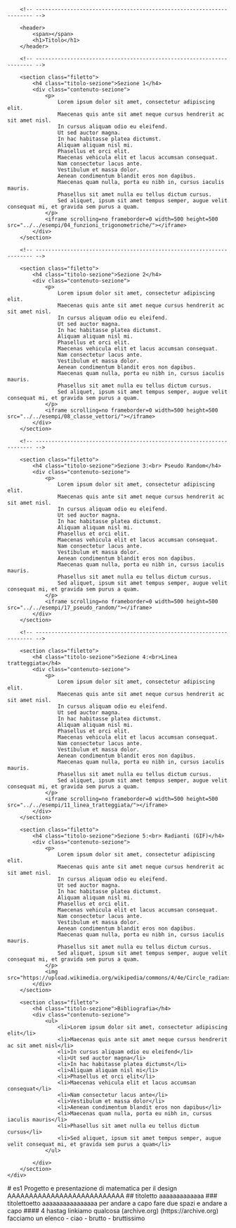 <!DOCTYPE html>
<html>
<head>
	<meta charset="utf-8">
	<title>Titolo Pagina</title>
	<meta name="author"      content="Nome Cognome">
	<meta name="description" content="Titolo Pagina: descrizione">
	<meta name="viewport"    content="width=device-width, initial-scale=1">
	<link rel="icon"         href="./icons/icon_32.png"  type="image/png">
	<link rel="icon"         href="./icons/icon_256.png" type="image/png">
	<link rel="manifest"     href="./manifest.json">
	<link rel="stylesheet"   href="./assets/css/main.css">
</head>
<body>
	<div class="contenitore">

		<!-- --------------------------------------------------------------------- -->

		<header>
			<span></span>
			<h1>Titolo</h1>
		</header>

		<!-- --------------------------------------------------------------------- -->

		<section class="filetto">
			<h4 class="titolo-sezione">Sezione 1</h4>
			<div class="contenuto-sezione">
				<p>
					Lorem ipsum dolor sit amet, consectetur adipiscing elit.
					Maecenas quis ante sit amet neque cursus hendrerit ac sit amet nisl.
					In cursus aliquam odio eu eleifend.
					Ut sed auctor magna.
					In hac habitasse platea dictumst.
					Aliquam aliquam nisl mi.
					Phasellus et orci elit.
					Maecenas vehicula elit et lacus accumsan consequat.
					Nam consectetur lacus ante.
					Vestibulum et massa dolor.
					Aenean condimentum blandit eros non dapibus.
					Maecenas quam nulla, porta eu nibh in, cursus iaculis mauris.
					Phasellus sit amet nulla eu tellus dictum cursus.
					Sed aliquet, ipsum sit amet tempus semper, augue velit consequat mi, et gravida sem purus a quam.
				</p>
				<iframe scrolling=no frameborder=0 width=500 height=500 src="../../esempi/04_funzioni_trigonometriche/"></iframe>
			</div>
		</section>

		<!-- --------------------------------------------------------------------- -->

		<section class="filetto">
			<h4 class="titolo-sezione">Sezione 2</h4>
			<div class="contenuto-sezione">
				<p>
					Lorem ipsum dolor sit amet, consectetur adipiscing elit.
					Maecenas quis ante sit amet neque cursus hendrerit ac sit amet nisl.
					In cursus aliquam odio eu eleifend.
					Ut sed auctor magna.
					In hac habitasse platea dictumst.
					Aliquam aliquam nisl mi.
					Phasellus et orci elit.
					Maecenas vehicula elit et lacus accumsan consequat.
					Nam consectetur lacus ante.
					Vestibulum et massa dolor.
					Aenean condimentum blandit eros non dapibus.
					Maecenas quam nulla, porta eu nibh in, cursus iaculis mauris.
					Phasellus sit amet nulla eu tellus dictum cursus.
					Sed aliquet, ipsum sit amet tempus semper, augue velit consequat mi, et gravida sem purus a quam.
				</p>
				<iframe scrolling=no frameborder=0 width=500 height=500 src="../../esempi/08_classe_vettori/"></iframe>
			</div>
		</section>

		<!-- --------------------------------------------------------------------- -->

		<section class="filetto">
			<h4 class="titolo-sezione">Sezione 3:<br> Pseudo Random</h4>
			<div class="contenuto-sezione">
				<p>
					Lorem ipsum dolor sit amet, consectetur adipiscing elit.
					Maecenas quis ante sit amet neque cursus hendrerit ac sit amet nisl.
					In cursus aliquam odio eu eleifend.
					Ut sed auctor magna.
					In hac habitasse platea dictumst.
					Aliquam aliquam nisl mi.
					Phasellus et orci elit.
					Maecenas vehicula elit et lacus accumsan consequat.
					Nam consectetur lacus ante.
					Vestibulum et massa dolor.
					Aenean condimentum blandit eros non dapibus.
					Maecenas quam nulla, porta eu nibh in, cursus iaculis mauris.
					Phasellus sit amet nulla eu tellus dictum cursus.
					Sed aliquet, ipsum sit amet tempus semper, augue velit consequat mi, et gravida sem purus a quam.
				</p>
				<iframe scrolling=no frameborder=0 width=500 height=500 src="../../esempi/17_pseudo_random/"></iframe>
			</div>
		</section>

		<!-- --------------------------------------------------------------------- -->

		<section class="filetto">
			<h4 class="titolo-sezione">Sezione 4:<br>Linea tratteggiata</h4>
			<div class="contenuto-sezione">
				<p>
					Lorem ipsum dolor sit amet, consectetur adipiscing elit.
					Maecenas quis ante sit amet neque cursus hendrerit ac sit amet nisl.
					In cursus aliquam odio eu eleifend.
					Ut sed auctor magna.
					In hac habitasse platea dictumst.
					Aliquam aliquam nisl mi.
					Phasellus et orci elit.
					Maecenas vehicula elit et lacus accumsan consequat.
					Nam consectetur lacus ante.
					Vestibulum et massa dolor.
					Aenean condimentum blandit eros non dapibus.
					Maecenas quam nulla, porta eu nibh in, cursus iaculis mauris.
					Phasellus sit amet nulla eu tellus dictum cursus.
					Sed aliquet, ipsum sit amet tempus semper, augue velit consequat mi, et gravida sem purus a quam.
				</p>
				<iframe scrolling=no frameborder=0 width=500 height=500 src="../../esempi/11_linea_tratteggiata/"></iframe>
			</div>
		</section>

<!-- --------------------------------------------------------------------- -->

		<section class="filetto">
			<h4 class="titolo-sezione">Sezione 5:<br> Radianti (GIF)</h4>
			<div class="contenuto-sezione">
				<p>
					Lorem ipsum dolor sit amet, consectetur adipiscing elit.
					Maecenas quis ante sit amet neque cursus hendrerit ac sit amet nisl.
					In cursus aliquam odio eu eleifend.
					Ut sed auctor magna.
					In hac habitasse platea dictumst.
					Aliquam aliquam nisl mi.
					Phasellus et orci elit.
					Maecenas vehicula elit et lacus accumsan consequat.
					Nam consectetur lacus ante.
					Vestibulum et massa dolor.
					Aenean condimentum blandit eros non dapibus.
					Maecenas quam nulla, porta eu nibh in, cursus iaculis mauris.
					Phasellus sit amet nulla eu tellus dictum cursus.
					Sed aliquet, ipsum sit amet tempus semper, augue velit consequat mi, et gravida sem purus a quam.
				</p>
				<img src="https://upload.wikimedia.org/wikipedia/commons/4/4e/Circle_radians.gif">
			</div>
		</section>

<!-- --------------------------------------------------------------------- -->

		<section class="filetto">
			<h4 class="titolo-sezione">Bibliografia</h4>
			<div class="contenuto-sezione">
				<ul>
					<li>Lorem ipsum dolor sit amet, consectetur adipiscing elit</li>
					<li>Maecenas quis ante sit amet neque cursus hendrerit ac sit amet nisl</li>
					<li>In cursus aliquam odio eu eleifend</li>
					<li>Ut sed auctor magna</li>
					<li>In hac habitasse platea dictumst</li>
					<li>Aliquam aliquam nisl mi</li>
					<li>Phasellus et orci elit</li>
					<li>Maecenas vehicula elit et lacus accumsan consequat</li>
					<li>Nam consectetur lacus ante</li>
					<li>Vestibulum et massa dolor</li>
					<li>Aenean condimentum blandit eros non dapibus</li>
					<li>Maecenas quam nulla, porta eu nibh in, cursus iaculis mauris</li>
					<li>Phasellus sit amet nulla eu tellus dictum cursus</li>
					<li>Sed aliquet, ipsum sit amet tempus semper, augue velit consequat mi, et gravida sem purus a quam</li>
				</ul>

			</div>
		</section>
	</div>
</body>
</html>
# es1
Progetto e presentazione di matematica per il design 
AAAAAAAAAAAAAAAAAAAAAAAAAAA
## titoletto 
aaaaaaaaaaaaa
### titolettoetto
aaaaaaaaaaaaaaaa
per andare a capo fare due spazi e andare a capo 
#### 4 hastag
linkiamo qualcosa (archive.org) (https://archive.org) 
facciamo un elenco 
- ciao
- brutto
- bruttissimo 

